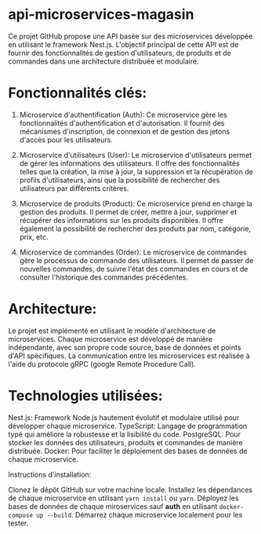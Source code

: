 # api-microservices-magasin
Ce projet GitHub propose une API basée sur des microservices développée en utilisant le framework Nest.js. L'objectif principal de cette API est de fournir des fonctionnalités de gestion d'utilisateurs, de produits et de commandes dans une architecture distribuée et modulaire.

# Fonctionnalités clés:

1. Microservice d'authentification (Auth):
Ce microservice gère les fonctionnalités d'authentification et d'autorisation. Il fournit des mécanismes d'inscription, de connexion et de gestion des jetons d'accès pour les utilisateurs.

2. Microservice d'utilisateurs (User):
Le microservice d'utilisateurs permet de gérer les informations des utilisateurs. Il offre des fonctionnalités telles que la création, la mise à jour, la suppression et la récupération de profils d'utilisateurs, ainsi que la possibilité de rechercher des utilisateurs par différents critères.

3. Microservice de produits (Product):
Ce microservice prend en charge la gestion des produits. Il permet de créer, mettre à jour, supprimer et récupérer des informations sur les produits disponibles. Il offre également la possibilité de rechercher des produits par nom, catégorie, prix, etc.

4. Microservice de commandes (Order):
Le microservice de commandes gère le processus de commande des utilisateurs. Il permet de passer de nouvelles commandes, de suivre l'état des commandes en cours et de consulter l'historique des commandes précédentes.

# Architecture:
Le projet est implémenté en utilisant le modèle d'architecture de microservices. Chaque microservice est développé de manière indépendante, avec son propre code source, base de données et points d'API spécifiques. La communication entre les microservices est réalisée à l'aide du protocole gRPC (google Remote Procedure Call).

# Technologies utilisées:

Nest.js: Framework Node.js hautement évolutif et modulaire utilisé pour développer chaque microservice.
TypeScript: Langage de programmation typé qui améliore la robustesse et la lisibilité du code.
PostgreSQL: Pour stocker les données des utilisateurs, produits et commandes de manière distribuée.
Docker: Pour faciliter le déploiement des bases de données de chaque microservice.

Instructions d'installation:

Clonez le dépôt GitHub sur votre machine locale.
Installez les dépendances de chaque microservice en utilisant `yarn install` ou `yarn`.
Déployez les bases de données de chaque miroservices sauf **auth** en utilisant `docker-compose up --build`.
Démarrez chaque microservice localement pour les tester.
